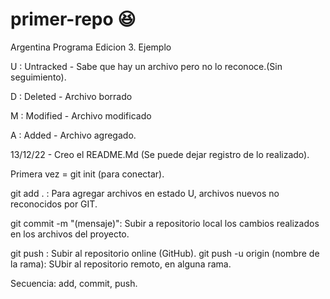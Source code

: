 # primer-repo :satisfied:
Argentina Programa Edicion 3. Ejemplo

U : Untracked - Sabe que hay un archivo pero no lo reconoce.(Sin seguimiento).

D : Deleted - Archivo borrado

M : Modified - Archivo modificado

A : Added - Archivo agregado.

13/12/22 - Creo el README.Md (Se puede dejar registro de lo realizado).

Primera vez = git init (para conectar).

git add . : Para agregar archivos en estado U, archivos nuevos no reconocidos por GIT.

git commit -m "(mensaje)": Subir a repositorio local los cambios realizados en los archivos del proyecto. 

git push : Subir al repositorio online (GitHub).
git push -u origin (nombre de la rama): SUbir al repositorio remoto, en alguna rama.

Secuencia: add, commit, push.